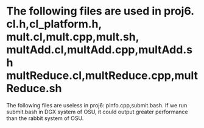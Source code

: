 The following files are used in proj6.
cl.h,cl_platform.h,
mult.cl,mult.cpp,mult.sh,
multAdd.cl,multAdd.cpp,multAdd.sh
multReduce.cl,multReduce.cpp,multReduce.sh
========
The following files are useless in proj6:
pinfo.cpp,submit.bash.
If we run submit.bash in DGX system of OSU, it could output greater performance than the rabbit system of OSU.
